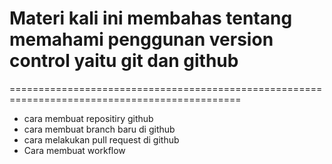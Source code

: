# Materi kali ini  membahas tentang memahami penggunan version control yaitu git dan github
==============================================================================================

* cara membuat repositiry github
* cara membuat branch baru di github
* cara melakukan pull request di github
* Cara membuat workflow